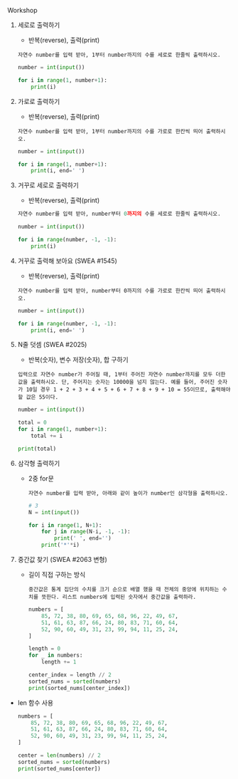 Workshop

1. 세로로 출력하기
   
   - 반복(reverse), 출력(print)
   
   ```
   자연수 number를 입력 받아, 1부터 number까지의 수를 세로로 한줄씩 출력하시오.
   ```
   
   ```python
   number = int(input())
   
   for i in range(1, number+1):
       print(i)
   ```

2. 가로로 출력하기 
   
   * 반복(reverse), 출력(print)
   
   ```
   자연수 number를 입력 받아, 1부터 number까지의 수를 가로로 한칸씩 띄어 출력하시오.
   ```
   
   ```python
   number = int(input())
   
   for i in range(1, number+1):
       print(i, end=' ')
   ```

3. 거꾸로 세로로 출력하기
   
   - 반복(reverse), 출력(print)
   
   ```python
   자연수 number를 입력 받아, number부터 0까지의 수를 세로로 한줄씩 출력하시오.
   ```
   
   ```python
   number = int(input())
   
   for i in range(number, -1, -1):
       print(i)
   ```

4. 거꾸로 출력해 보아요 (SWEA #1545)
   
   * 반복(reverse), 출력(print)
   
   ```
   자연수 number를 입력 받아, number부터 0까지의 수를 가로로 한칸씩 띄어 출력하시오.
   ```
   
   ```python
   number = int(input())
   
   for i in range(number, -1, -1):
       print(i, end=' ')
   ```

5. N줄 덧셈 (SWEA #2025)
   
   - 반복(숫자), 변수 저장(숫자), 합 구하기
   
   ```
   입력으로 자연수 number가 주어질 때, 1부터 주어진 자연수 number까지를 모두 더한 값을 출력하시오. 단, 주어지는 숫자는 10000을 넘지 않는다. 예를 들어, 주어진 숫자가 10일 경우 1 + 2 + 3 + 4 + 5 + 6 + 7 + 8 + 9 + 10 = 55이므로, 출력해야 할 값은 55이다.
   ```
   
   ```python
   number = int(input())
   
   total = 0
   for i in range(1, number+1):
       total += i
   
   print(total)
   ```

6. 삼각형 출력하기 
   
   * 2중 for문
     
     ```
     자연수 number를 입력 받아, 아래와 같이 높이가 number인 삼각형을 출력하시오.
     ```
     
     ```python
     # 3 
     N = int(input())
     
     for i in range(1, N+1):
         for j in range(N-i, -1, -1):
             print(' ', end='')
         print('*'*i)
     ```

7. 중간값 찾기 (SWEA #2063 변형)
   
   - 길이 직접 구하는 방식
     
     ```
     중간값은 통계 집단의 수치를 크기 순으로 배열 했을 때 전체의 중앙에 위치하는 수치를 뜻한다. 리스트 numbers에 입력된 숫자에서 중간값을 출력하라.
     ```
     
     ```python
     numbers = [
         85, 72, 38, 80, 69, 65, 68, 96, 22, 49, 67,
         51, 61, 63, 87, 66, 24, 80, 83, 71, 60, 64,
         52, 90, 60, 49, 31, 23, 99, 94, 11, 25, 24,
     ]
     
     length = 0
     for _ in numbers:
         length += 1
     
     center_index = length // 2
     sorted_nums = sorted(numbers)
     print(sorted_nums[center_index])
     ```
- len 함수 사용
  
  ```python
  numbers = [
      85, 72, 38, 80, 69, 65, 68, 96, 22, 49, 67,
      51, 61, 63, 87, 66, 24, 80, 83, 71, 60, 64,
      52, 90, 60, 49, 31, 23, 99, 94, 11, 25, 24,
  ]
  
  center = len(numbers) // 2
  sorted_nums = sorted(numbers)
  print(sorted_nums[center])
  ```
